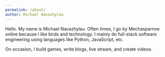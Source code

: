 ```yaml
---
permalink: /about/
author: Michael Navazhylau
---
```


Hello. My name is Michael Navazhylau. Often times, I go by Mechasparrow online because I like birds and technology. I mainly do full-stack software engineering using languages like Python, JavaScript, etc.

On occasion, I build games, write blogs, live stream, and create videos.
